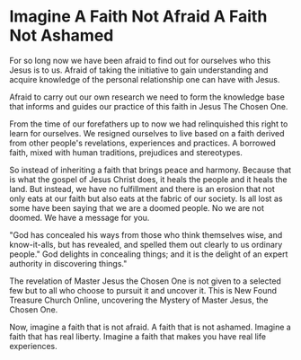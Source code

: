 # Imagine A Faith Not Afraid A Faith Not Ashamed

For so long now we have been afraid to find out for ourselves who this Jesus is to us. Afraid of taking the initiative to gain understanding and acquire knowledge of the personal relationship one can have with Jesus.

Afraid to carry out our own research we need to form the knowledge base that informs and guides our practice of this faith in Jesus The Chosen One.

From the time of our forefathers up to now we had relinquished this right to learn for ourselves. We resigned ourselves to live based on a faith derived from other people's revelations, experiences and practices. A borrowed faith, mixed with human traditions, prejudices and stereotypes.

So instead of inheriting a faith that brings peace and harmony. Because that is what the gospel of Jesus Christ does, it heals the people and it heals the land. But instead, we have no fulfillment and there is an erosion that not only eats at our faith but also eats at the fabric of our society. Is all lost as some have been saying that we are a doomed people. No we are not doomed. We have a message for you.

"God has concealed his ways from those who think themselves wise, and know-it-alls, but has revealed, and spelled them out clearly to us ordinary people." God delights in concealing things; and it is the delight of an expert authority in discovering things."

The revelation of Master Jesus the Chosen One is not given to a selected few but to all who choose to pursuit it and uncover it. This is New Found Treasure Church Online, uncovering the Mystery of Master Jesus, the Chosen One.

Now, imagine a faith that is not afraid. A faith that is not ashamed. Imagine a faith that has real liberty. Imagine a faith that makes you have real life experiences.